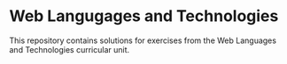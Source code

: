 # Web Langugages and Technologies
This repository contains solutions for exercises from the Web Languages and Technologies curricular unit.
